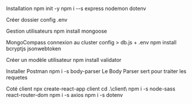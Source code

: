 Installation 
npm init -y
npm i --s express nodemon dotenv

Créer dossier config 
.env

Gestion utilisateurs
npm install mongoose

MongoCompass
connexion au cluster 
config > db.js + .env
npm install bcryptjs jsonwebtoken

Créer un modèle utilisateur
npm install validator




Installer Postman
npm i -s body-parser
Le Body Parser sert pour traiter les requetes


Coté  client
npx create-react-app client
cd .\client\ 
npm i -s node-sass react-router-dom 
npm i -s axios
npm i -s dotenv